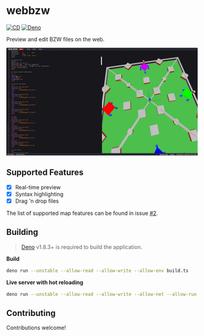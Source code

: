 # webbzw

[![CD](https://github.com/BZFlagCommunity/webbzw/workflows/CD/badge.svg)](https://github.com/BZFlagCommunity/webbzw/actions)
[![Deno](https://img.shields.io/badge/Deno-v1.8.3-blue)](https://deno.land)

Preview and edit BZW files on the web.

![screenshot](screenshot.png)

## Supported Features

- [x] Real-time preview
- [x] Syntax highlighting
- [x] Drag 'n drop files

The list of supported map features can be found in issue [#2](https://github.com/The-Noah/webbzw/issues/2).

## Building

> [Deno](https://deno.land/) v1.8.3+ is required to build the application.

**Build**
```sh
deno run --unstable --allow-read --allow-write --allow-env build.ts
```

**Live server with hot reloading**
```sh
deno run --unstable --allow-read --allow-write --allow-net --allow-run build.ts serve
```

## Contributing

Contributions welcome!
